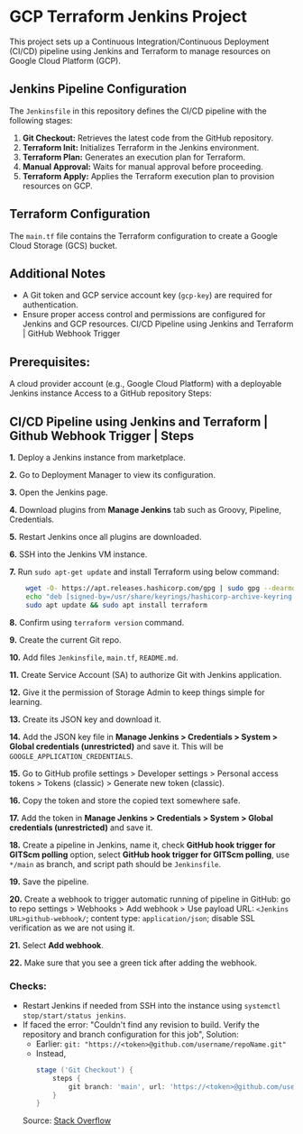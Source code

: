 # GCP Terraform Jenkins Project

This project sets up a Continuous Integration/Continuous Deployment (CI/CD) pipeline using Jenkins and Terraform to manage resources on Google Cloud Platform (GCP).

## Jenkins Pipeline Configuration

The `Jenkinsfile` in this repository defines the CI/CD pipeline with the following stages:

1. **Git Checkout:** Retrieves the latest code from the GitHub repository.
2. **Terraform Init:** Initializes Terraform in the Jenkins environment.
3. **Terraform Plan:** Generates an execution plan for Terraform.
4. **Manual Approval:** Waits for manual approval before proceeding.
5. **Terraform Apply:** Applies the Terraform execution plan to provision resources on GCP.

## Terraform Configuration

The `main.tf` file contains the Terraform configuration to create a Google Cloud Storage (GCS) bucket.

## Additional Notes

- A Git token and GCP service account key (`gcp-key`) are required for authentication.
- Ensure proper access control and permissions are configured for Jenkins and GCP resources.
CI/CD Pipeline using Jenkins and Terraform | GitHub Webhook Trigger

## Prerequisites:

A cloud provider account (e.g., Google Cloud Platform) with a deployable Jenkins instance
Access to a GitHub repository
Steps:

## CI/CD Pipeline using Jenkins and Terraform | Github Webhook Trigger | Steps

**1.** Deploy a Jenkins instance from marketplace.

**2.** Go to Deployment Manager to view its configuration.

**3.** Open the Jenkins page.

**4.** Download plugins from **Manage Jenkins** tab such as Groovy, Pipeline, Credentials.

**5.** Restart Jenkins once all plugins are downloaded.

**6.** SSH into the Jenkins VM instance.

**7.** Run `sudo apt-get update` and install Terraform using below command:
```bash
    wget -O- https://apt.releases.hashicorp.com/gpg | sudo gpg --dearmor -o /usr/share/keyrings/hashicorp-archive-keyring.gpg
    echo "deb [signed-by=/usr/share/keyrings/hashicorp-archive-keyring.gpg] https://apt.releases.hashicorp.com $(lsb_release -cs) main" | sudo tee /etc/apt/sources.list.d/hashicorp.list
    sudo apt update && sudo apt install terraform
```

**8.** Confirm using `terraform version` command.

**9.** Create the current Git repo.

**10.** Add files `Jenkinsfile`, `main.tf`, `README.md`.

**11.** Create Service Account (SA) to authorize Git with Jenkins application.

**12.** Give it the permission of Storage Admin to keep things simple for learning.

**13.** Create its JSON key and download it.

**14.** Add the JSON key file in **Manage Jenkins > Credentials > System > Global credentials (unrestricted)** and save it. This will be `GOOGLE_APPLICATION_CREDENTIALS`.

**15.** Go to GitHub profile settings > Developer settings > Personal access tokens > Tokens (classic) > Generate new token (classic).

**16.** Copy the token and store the copied text somewhere safe.

**17.** Add the token in **Manage Jenkins > Credentials > System > Global credentials (unrestricted)** and save it.

**18.** Create a pipeline in Jenkins, name it, check **GitHub hook trigger for GITScm polling** option, select **GitHub hook trigger for GITScm polling**, use `*/main` as branch, and script path should be `Jenkinsfile`.

**19.** Save the pipeline.

**20.** Create a webhook to trigger automatic running of pipeline in GitHub: go to repo settings > Webhooks > Add webhook > Use payload URL: `<Jenkins URL>github-webhook/`; content type: `application/json`; disable SSL verification as we are not using it.

**21.** Select **Add webhook**.

**22.** Make sure that you see a green tick after adding the webhook.

### Checks:

- Restart Jenkins if needed from SSH into the instance using `systemctl stop/start/status jenkins`.
- If faced the error: "Couldn't find any revision to build. Verify the repository and branch configuration for this job", Solution:
  - Earlier: `git: "https://<token>@github.com/username/repoName.git"`
  - Instead,
    ```groovy
    stage ('Git Checkout') {
        steps {
            git branch: 'main', url: 'https://<token>@github.com/username/repoName.git'
        }
    }
    ```
  Source: [Stack Overflow](https://stackoverflow.com/questions/23906352/git-pullrequest-job-failed-couldnt-find-any-revision-to-build-verify-the-repo)
